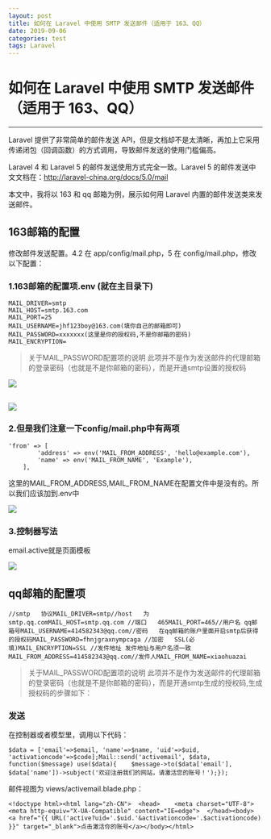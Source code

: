 ```yaml
---
layout: post
title: 如何在 Laravel 中使用 SMTP 发送邮件（适用于 163、QQ）
date: 2019-09-06
categories: test
tags: Laravel
---
```


# 如何在 Laravel 中使用 SMTP 发送邮件（适用于 163、QQ）

------

Laravel 提供了非常简单的邮件发送 API，但是文档却不是太清晰，再加上它采用传递闭包（回调函数）的方式调用，导致邮件发送的使用门槛偏高。

Laravel 4 和 Laravel 5 的邮件发送使用方式完全一致。Laravel 5 的邮件发送中文文档在：<http://laravel-china.org/docs/5.0/mail>

本文中，我将以 163 和 qq 邮箱为例，展示如何用 Laravel 内置的邮件发送类来发送邮件。

## 163邮箱的配置

修改邮件发送配置。4.2 在 app/config/mail.php，5 在 config/mail.php，修改以下配置：

### 1.163邮箱的配置项.env (就在主目录下)

```
MAIL_DRIVER=smtp
MAIL_HOST=smtp.163.com
MAIL_PORT=25
MAIL_USERNAME=jhf123boy@163.com(填你自己的邮箱即可)
MAIL_PASSWORD=xxxxxxx(这里是你的授权码,不是你邮箱的密码)
MAIL_ENCRYPTION=
```

> 关于MAIL_PASSWORD配置项的说明
> 此项并不是作为发送邮件的代理邮箱的登录密码（也就是不是你邮箱的密码），而是开通smtp设置的授权码

![](https://zhiiuuu.oss-cn-shanghai.aliyuncs.com/2019-09-07_095001.png?Expires=1567824737&OSSAccessKeyId=TMP.hVUtYw4bFk2s7D7jQBjjz7LtPEyoLkTjZwDk6VEdCtB4TQ1DjNxYHh5nVD18Dau5FT5yQXKRF4E1kdVPMyHf8Tt3h4J7cqctUkaA23LshvFV2AqaYdWT6kMHPaFGzV.tmp&Signature=rDkNVbQVGafCf65JPeF9b%2FeCJco%3D)

## ![](https://zhiiuuu.oss-cn-shanghai.aliyuncs.com/2019-09-07_095049.png?Expires=1567824772&OSSAccessKeyId=TMP.hVUtYw4bFk2s7D7jQBjjz7LtPEyoLkTjZwDk6VEdCtB4TQ1DjNxYHh5nVD18Dau5FT5yQXKRF4E1kdVPMyHf8Tt3h4J7cqctUkaA23LshvFV2AqaYdWT6kMHPaFGzV.tmp&Signature=GZphem6NHtsLqA1gU0Vg7NhrvGU%3D)

### 2.但是我们注意一下config/mail.php中有两项

```
'from' => [
        'address' => env('MAIL_FROM_ADDRESS', 'hello@example.com'),
        'name' => env('MAIL_FROM_NAME', 'Example'),
    ],
```

这里的MAIL_FROM_ADDRESS,MAIL_FROM_NAME在配置文件中是没有的。所以我们应该加到.env中

![](https://zhiiuuu.oss-cn-shanghai.aliyuncs.com/2019-09-07_095550.png?Expires=1567824931&OSSAccessKeyId=TMP.hVUtYw4bFk2s7D7jQBjjz7LtPEyoLkTjZwDk6VEdCtB4TQ1DjNxYHh5nVD18Dau5FT5yQXKRF4E1kdVPMyHf8Tt3h4J7cqctUkaA23LshvFV2AqaYdWT6kMHPaFGzV.tmp&Signature=lmSoj7BLNU5lb2xJzIe%2Bku8ANJs%3D)

### 3.控制器写法

email.active就是页面模板

![](https://zhiiuuu.oss-cn-shanghai.aliyuncs.com/markdown/2019-09-07_104313.png?Expires=1567827800&OSSAccessKeyId=TMP.hVUtYw4bFk2s7D7jQBjjz7LtPEyoLkTjZwDk6VEdCtB4TQ1DjNxYHh5nVD18Dau5FT5yQXKRF4E1kdVPMyHf8Tt3h4J7cqctUkaA23LshvFV2AqaYdWT6kMHPaFGzV.tmp&Signature=xssS5iMrSD96b%2B%2Bj3kerCDfNnyE%3D)

## qq邮箱的配置项



```
//smtp   协议MAIL_DRIVER=smtp//host   为smtp.qq.comMAIL_HOST=smtp.qq.com //端口   465MAIL_PORT=465//用户名 qq邮箱号MAIL_USERNAME=414582343@qq.com//密码   在qq邮箱的账户里面开启smtp后获得的授权码MAIL_PASSWORD=fhnjgraxnympcaga //加密   SSL(必填)MAIL_ENCRYPTION=SSL //发件地址 发件地址与用户名须一致MAIL_FROM_ADDRESS=414582343@qq.com//发件人MAIL_FROM_NAME=xiaohuazai
```

> 关于MAIL_PASSWORD配置项的说明
> 此项并不是作为发送邮件的代理邮箱的登录密码（也就是不是你邮箱的密码），而是开通smtp生成的授权码,生成授权码的步骤如下：

### 发送

在控制器或者模型里，调用以下代码：



```
$data = ['email'=>$email, 'name'=>$name, 'uid'=>$uid, 'activationcode'=>$code];Mail::send('activemail', $data, function($message) use($data){    $message->to($data['email'], $data['name'])->subject('欢迎注册我们的网站，请激活您的账号！');});
```

邮件视图为 views/activemail.blade.php：



```
<!doctype html><html lang="zh-CN">  <head>    <meta charset="UTF-8">    <meta http-equiv="X-UA-Compatible" content="IE=edge">  </head><body>  <a href="{{ URL('active?uid='.$uid.'&activationcode='.$activationcode) }}" target="_blank">点击激活你的账号</a></body></html>
```